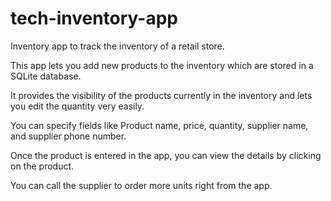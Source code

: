 # tech-inventory-app
Inventory app to track the inventory of a retail store. 

This app lets you add new products to the inventory which are stored in a SQLite database.

It provides the visibility of the products currently in the inventory and lets you edit the quantity very easily.

You can specify fields like Product name, price, quantity, supplier name, and supplier phone number.

Once the product is entered in the app, you can view the details by clicking on the product.

You can call the supplier to order more units right from the app.
